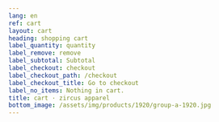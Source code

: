 ```yaml
---
lang: en
ref: cart
layout: cart
heading: shopping cart
label_quantity: quantity
label_remove: remove
label_subtotal: Subtotal
label_checkout: checkout
label_checkout_path: /checkout
label_checkout_title: Go to checkout
label_no_items: Nothing in cart.
title: cart · zircus apparel
bottom_image: /assets/img/products/1920/group-a-1920.jpg
---
```

